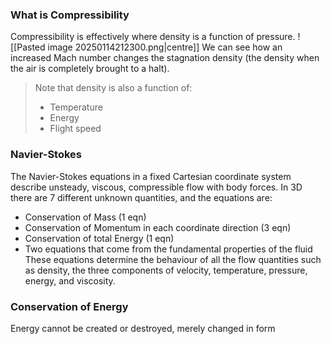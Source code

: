 ### What is Compressibility
Compressibility is effectively where density is a function of pressure.
![[Pasted image 20250114212300.png|centre]]
We can see how an increased Mach number changes the stagnation density (the density when the air is completely brought to a halt).
> Note that density is also a function of:
> - Temperature
> - Energy
> - Flight speed

### Navier-Stokes
The Navier-Stokes equations in a fixed Cartesian coordinate system describe unsteady, viscous, compressible flow with body forces. In 3D there are 7 different unknown quantities, and the equations are:
- Conservation of Mass (1 eqn)
- Conservation of Momentum in each coordinate direction (3 eqn)
- Conservation of total Energy (1 eqn)
- Two equations that come from the fundamental properties of the fluid
These equations determine the behaviour of all the flow quantities such as density, the three components of velocity, temperature, pressure, energy, and viscosity.
### Conservation of Energy
Energy cannot be created or destroyed, merely changed in form